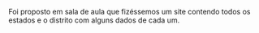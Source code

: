 Foi proposto em sala de aula que fizéssemos um site contendo todos os estados e o distrito com alguns dados de cada um.
